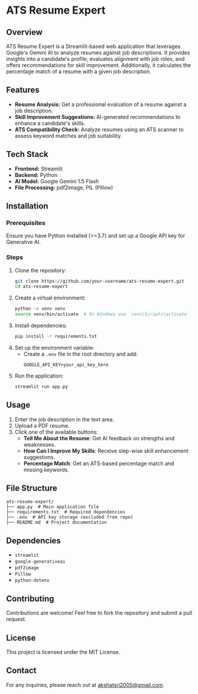 # ATS Resume Expert

## Overview
ATS Resume Expert is a Streamlit-based web application that leverages Google's Gemini AI to analyze resumes against job descriptions. It provides insights into a candidate's profile, evaluates alignment with job roles, and offers recommendations for skill improvement. Additionally, it calculates the percentage match of a resume with a given job description.

## Features
- **Resume Analysis:** Get a professional evaluation of a resume against a job description.
- **Skill Improvement Suggestions:** AI-generated recommendations to enhance a candidate's skills.
- **ATS Compatibility Check:** Analyze resumes using an ATS scanner to assess keyword matches and job suitability.

## Tech Stack
- **Frontend:** Streamlit
- **Backend:** Python
- **AI Model:** Google Gemini 1.5 Flash
- **File Processing:** pdf2image, PIL (Pillow)

## Installation
### Prerequisites
Ensure you have Python installed (>=3.7) and set up a Google API key for Generative AI.

### Steps
1. Clone the repository:
   ```bash
   git clone https://github.com/your-username/ats-resume-expert.git
   cd ats-resume-expert
   ```
2. Create a virtual environment:
   ```bash
   python -m venv venv
   source venv/bin/activate  # On Windows use `venv\Scripts\activate`
   ```
3. Install dependencies:
   ```bash
   pip install -r requirements.txt
   ```
4. Set up the environment variable:
   - Create a `.env` file in the root directory and add:
     ```
     GOOGLE_API_KEY=your_api_key_here
     ```
5. Run the application:
   ```bash
   streamlit run app.py
   ```

## Usage
1. Enter the job description in the text area.
2. Upload a PDF resume.
3. Click one of the available buttons:
   - **Tell Me About the Resume**: Get AI feedback on strengths and weaknesses.
   - **How Can I Improve My Skills**: Receive step-wise skill enhancement suggestions.
   - **Percentage Match**: Get an ATS-based percentage match and missing keywords.

## File Structure
```
ats-resume-expert/
├── app.py  # Main application file
├── requirements.txt  # Required dependencies
├── .env  # API key storage (excluded from repo)
├── README.md  # Project documentation
```

## Dependencies
- `streamlit`
- `google-generativeai`
- `pdf2image`
- `Pillow`
- `python-dotenv`

## Contributing
Contributions are welcome! Feel free to fork the repository and submit a pull request.

## License
This project is licensed under the MIT License.

## Contact
For any inquiries, please reach out at [akshatsri2005@gmail.com](mailto:your-akshatsri2005@gmail.com).

